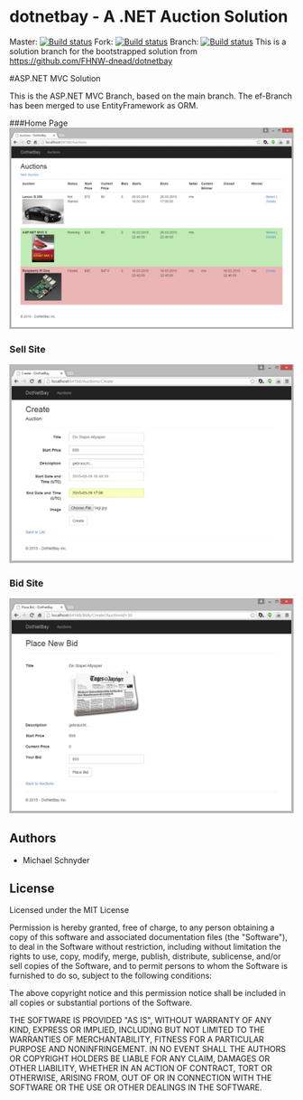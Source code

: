 # dotnetbay - A .NET Auction Solution 
Master: [![Build status](https://ci.appveyor.com/api/projects/status/qp7ueees06ri8agu?svg=true)](https://ci.appveyor.com/project/michaelschnyder/fhnw-dotnetbay)
Fork: [![Build status](https://ci.appveyor.com/api/projects/status/82sl4qpht9atbdeb?svg=true)](https://ci.appveyor.com/project/michaelschnyder/dotnetbay)
Branch: [![Build status](https://ci.appveyor.com/api/projects/status/82sl4qpht9atbdeb/branch/aspnet-mvc?svg=true)](https://ci.appveyor.com/project/michaelschnyder/dotnetbay/branch/aspnet-mvc)
This is a solution branch for the bootstrapped solution from https://github.com/FHNW-dnead/dotnetbay

#ASP.NET MVC Solution

This is the ASP.NET MVC Branch, based on the main branch. The ef-Branch has been merged to use EntityFramework as ORM.

###Home Page
![Home Page](assets/donetbay-aspmvc-home.png)

### Sell Site
![Sell Page](assets/donetbay-aspmvc-sell.png)

### Bid Site
![Bid Page](assets/donetbay-aspmvc-bid.png)

## Authors
* Michael Schnyder

## License
Licensed under the MIT License

Permission is hereby granted, free of charge, to any person obtaining a copy of this software and associated documentation files (the "Software"), to deal in the Software without restriction, including without limitation the rights to use, copy, modify, merge, publish, distribute, sublicense, and/or sell copies of the Software, and to permit persons to whom the Software is furnished to do so, subject to the following conditions:

The above copyright notice and this permission notice shall be included in all copies or substantial portions of the Software.

THE SOFTWARE IS PROVIDED "AS IS", WITHOUT WARRANTY OF ANY KIND, EXPRESS OR IMPLIED, INCLUDING BUT NOT LIMITED TO THE WARRANTIES OF MERCHANTABILITY, FITNESS FOR A PARTICULAR PURPOSE AND NONINFRINGEMENT. IN NO EVENT SHALL THE AUTHORS OR COPYRIGHT HOLDERS BE LIABLE FOR ANY CLAIM, DAMAGES OR OTHER LIABILITY, WHETHER IN AN ACTION OF CONTRACT, TORT OR OTHERWISE, ARISING FROM, OUT OF OR IN CONNECTION WITH THE SOFTWARE OR THE USE OR OTHER DEALINGS IN THE SOFTWARE.
